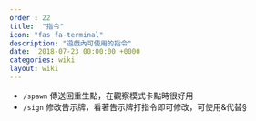 ```yaml
---
order : 22
title:  "指令"
icon: "fas fa-terminal"
description: "遊戲內可使用的指令"
date:  2018-07-23 00:00:00 +0000
categories: wiki
layout: wiki
---
```


- `/spawn` 傳送回重生點，在觀察模式卡點時很好用
- `/sign` 修改告示牌，看著告示牌打指令即可修改，可使用&代替§
